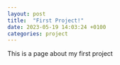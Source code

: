 ```yaml
---
layout: post
title:  "First Project!"
date: 2023-05-19 14:03:24 +0100
categories: project
---
```

This is a page about my first project

